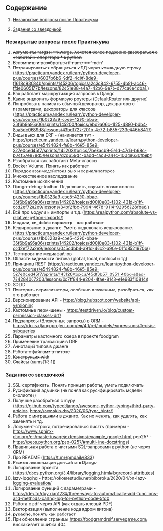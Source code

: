 ## Содержание

1. [Незакрытые вопросы после Практикума](#незакрытые-вопросы-после-практикума)

2. [Задания со звездочкой](#задания-со-звездочкой)

### Незакрытые вопросы после Практикума

1. ~~Аргументы *args и **kwargs. Хочется более подробно разобраться с «работой » оператора * в python.~~
2.  ~~Вспомнить и разобраться if name == 'main'~~
3.  Потренироваться обращаться к БД через командную строку (https://practicum.yandex.ru/learn/python-developer-plus/courses/6037b6b6-9df2-4c0f-8de9-f1618c93084b/sprints/145206/topics/a2c3c842-6755-4b91-ac46-ffde0605177b/lessons/82d51e88-a4a7-42b6-9e7b-d77ca6e4dba1/)
4. Как работает маршрутизация запросов в Django
5. Какие эндпоинты формирую роутеры (DefaultRouter или другие)
6. Попробовать написать обычный декоратор, декораторы с параметрами, декораторы для классов (https://practicum.yandex.ru/learn/python-developer-plus/courses/1b0323a9-cbe5-4290-bbae-36f6b9a95a06/sprints/145200/topics/ebd9a06c-1125-4880-bdb4-8ba5dc0689d8/lessons/43bdf727-201b-4c72-b885-233e446b841f/)
7. Виды вьюх для DRF - (начинается тут - https://practicum.yandex.ru/learn/python-developer-plus/courses/e5494824-fa8b-4665-85e9-327e0ced45f7/sprints/145203/topics/7be8acb9-5e1d-47d6-b68c-b04f57e838d5/lessons/d2d659d4-badd-4ac3-a4ec-10048630fbeb/)
8. Разобраться как работают Meta-классы
9. Docker Volume. Понять как работает
10. Порядок взаимодействия вью и сериализаторов
11. Множественное наследование
12. Кастомные исключения
13. Django-debug-toolbar. Подключить, изучить возможности (https://practicum.yandex.ru/learn/python-developer-plus/courses/1b0323a9-cbe5-4290-bbae-36f6b9a95a06/sprints/145202/topics/d0010e83-f202-431d-b1ff-ccd2ef72a2e9/lessons/34bf2fbc-7994-4678-9114-92956228fba8/)
14. Всё про модули и импорты и т.д. (https://realpython.com/absolute-vs-relative-python-imports/)
15. Модели, on_delete параметр - как работает
16. Кеширование в джанге. Уметь подключать кеширование. (https://practicum.yandex.ru/learn/python-developer-plus/courses/1b0323a9-cbe5-4290-bbae-36f6b9a95a06/sprints/145202/topics/d0010e83-f202-431d-b1ff-ccd2ef72a2e9/lessons/045cdbb4-a91d-46c2-a90e-01fd8521970b/)
17. Тестирование медиафайлов
18. Области видимости питона (global, local, nonlocal и тд)
19. Принципы REST (https://practicum.yandex.ru/learn/python-developer-plus/courses/e5494824-fa8b-4665-85e9-327e0ced45f7/sprints/145128/topics/45df3b57-0951-40bc-a8ad-784284067203/lessons/0c7ff844-e204-4fae-8148-e1e983f10814/)
20. SOLID
21. Повторить сериализаторы, особенно вложенные, разобраться, как это работает
22. Версионирование API - https://blog.hubspot.com/website/api-versioning
23. Кастомные пермишены - https://testdriven.io/blog/custom-permission-classes-drf/
24. Подзапросы (Вложенные запросы) в ORM - https://docs.djangoproject.com/en/4.1/ref/models/expressions/#exists-subqueries
25. Параметры кастомного юзера в проекте foodgram
26. Применение транзакций в DRF
27. Аннотаций типов в джанге
28. ~~Работа с файлами в питоне~~
29. ~~Конструкция with~~
30. Слайсы (nums[1:3:1])

### Задания со звездочкой

1. SSL-сертификаты. Понять принцип работы, уметь подключать
2. Русификация админки (не понял как русифицировать модели библиотек)
3. Получше разобраться с mypy (https://github.com/typeddjango/awesome-python-typing#third-party-articles, https://semakin.dev/2020/06/type_hints/)
4. Работа с миграциями в джанго. Как их менять, как удалять, как заменять и тд.
5. Документ-строки, потренироваться писать (примеры - https://www.sphinx-doc.org/en/master/usage/extensions/example_google.html, pep257 - https://peps.python.org/pep-0257/#multi-line-docstrings)
6. Правильная работа с чистыми SQL-запросами в python (не через ORM)
7. Про README (https://t.me/pmdaily/833)
8. Разные локализации для сайта в Django
9. Логирование проекта (https://docs.python.org/3.4/library/logging.html#logrecord-attributes)
10.  lazy-logging - https://okomestudio.net/biboroku/2020/04/on-lazy-logging-evaluation/
11.  Логирование функций с параметрами - https://dev.to/duyixian1234/three-ways-to-automatically-add-functions-and-methods-calling-log-for-python-code-5fd0
12.  Работа с pdf через API (как отдать клевый PDF)
14.  Векторизация (выполнение кода ядром питона)
15.  __pycache__, понять как работает
16.  При обновлении страницы https://foodgramdrsif.servegame.com/ выскакивает ошибка 404
